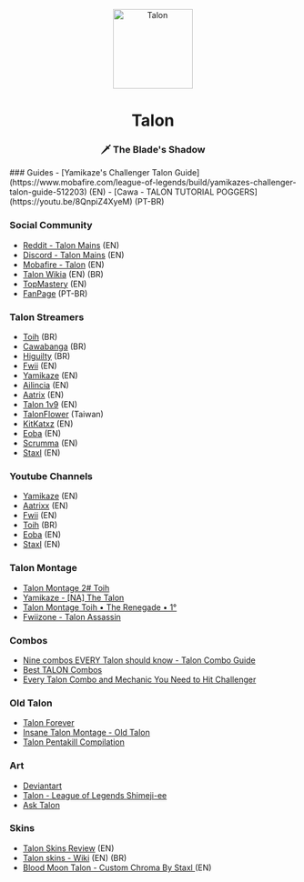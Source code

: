 <p align="center">
<img src="https://a.imagem.app/eJmnY.png" width="140" alt="Talon">
</p>
<h1 align="center">Talon</h1>
<h3 align="center">🗡️ The Blade's Shadow</h3>
<style>
  .markdown-body>*:first-child {
    display: none !important;
}
  </style>
### Guides
  - [Yamikaze's Challenger Talon Guide](https://www.mobafire.com/league-of-legends/build/yamikazes-challenger-talon-guide-512203) (EN)
  - [Cawa - TALON TUTORIAL POGGERS](https://youtu.be/8QnpiZ4XyeM) (PT-BR)
  
### Social Community
  - [Reddit - Talon Mains](https://www.reddit.com/r/Talonmains/) (EN)
  - [Discord - Talon Mains](https://discordapp.com/invite/talonmains) (EN)
  - [Mobafire - Talon](https://www.mobafire.com/league-of-legends/champion/talon-82) (EN)
  - [Talon Wikia](http://leagueoflegends.wikia.com/wiki/Talon) (EN) (BR)
  - [TopMastery](https://championmasterylookup.derpthemeus.com/champion?champion=91) (EN)
  - [FanPage](https://www.facebook.com/MainTalonXD/) (PT-BR)

### Talon Streamers
  - [Toih](https://www.twitch.tv/toih) (BR)
 -  [Cawabanga](https://www.twitch.tv/cawabanga) (BR)
 -  [Higuilty](https://www.twitch.tv/higuilty) (BR)
  - [Fwii](https://www.twitch.tv/fwiizone) (EN)
  - [Yamikaze](https://www.twitch.tv/yamikazexz) (EN)
  - [Ailincia](https://www.twitch.tv/ailincia) (EN)
  - [Aatrix](https://www.twitch.tv/aatrixz) (EN)
  - [Talon 1v9](https://www.twitch.tv/talon1v9) (EN)
  - [TalonFlower](https://www.twitch.tv/talonflower) (Taiwan)
  - [KitKatxz](https://www.twitch.tv/kitkatxz) (EN)
  - [Eoba](https://www.twitch.tv/eoba) (EN)
  - [Scrumma](https://www.twitch.tv/scrummna) (EN)
  - [Staxl](https://www.twitch.tv/staxl) (EN)

### Youtube Channels
- [Yamikaze](https://www.youtube.com/channel/UCYdAkhrbi3KIezU5pKWS-Zg) (EN)
- [Aatrixx](https://www.youtube.com/user/ImShadowzzz) (EN)
- [Fwii](https://www.youtube.com/user/oreoman29) (EN)
- [Toih](https://www.youtube.com/channel/UCfZkigkuJilP01FcDAHM9Ag) (BR)
- [Eoba](https://www.youtube.com/channel/UCLCkXtv4vvbsN9UfxOnzBiQ?sub_confirmation=1) (EN)
- [Staxl](https://www.youtube.com/channel/UCOKFoO64qccHJx_KRmDzMPw) (EN)

### Talon Montage
- [Talon Montage 2# Toih](https://www.youtube.com/watch?v=W1R18ebD-UI)
- [Yamikaze - [NA] The Talon](https://www.youtube.com/watch?v=ZA8SR7tmXcg)
- [Talon Montage Toih • The Renegade • 1°](https://www.youtube.com/watch?v=8r2dLyeI-RI)
- [Fwiizone - Talon Assassin](https://www.youtube.com/watch?v=Zc6yQbCUESM)

### Combos
- [Nine combos EVERY Talon should know - Talon Combo Guide](https://www.youtube.com/watch?v=7zAKXeVIAGI)
- [Best TALON Combos](https://www.youtube.com/watch?v=Us-W3HSbIYI)
- [Every Talon Combo and Mechanic You Need to Hit Challenger](https://www.youtube.com/watch?v=1GIYLmDkQ4o)

### Old Talon
- [Talon Forever](https://www.youtube.com/watch?v=C74HcbhCDgo)
- [Insane Talon Montage - Old Talon](https://www.youtube.com/watch?v=_OqKfOD27Sc)
- [Talon Pentakill Compilation](https://www.youtube.com/watch?v=DkGdBKc4OFU)

### Art
- [Deviantart](https://www.deviantart.com/suburbanno/favourites/)
- [Talon - League of Legends Shimeji-ee](https://www.deviantart.com/ranukki/art/Talon-League-of-Legends-Shimeji-ee-739435790)
- [Ask Talon](http://asktalon.tumblr.com/)


### Skins
- [Talon Skins Review](http://www.strategyzero.com/blog/2012/league-of-legends-talon-skins-review/) (EN)
- [Talon skins - Wiki](http://leagueoflegends.wikia.com/wiki/Talon/Skins) (EN) (BR)
- [Blood Moon Talon - Custom Chroma By Staxl ](https://www.youtube.com/watch?v=87BaV2tez5w) (EN)
